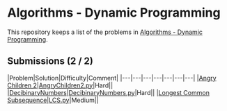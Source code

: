 
# Algorithms - Dynamic Programming

This repository keeps a list of the problems in [Algorithms - Dynamic Programming](https://www.hackerrank.com/domains/algorithms/dynamic-programming). 

## Submissions (2 / 2)

|Problem|Solution|Difficulty|Comment|
|---|---|---|---|---|---|---|
|[Angry Children 2](https://www.hackerrank.com/challenges/angry-children-2/problem)|[AngryChildren2.py](AngryChildren2.py)|Hard||
|[DecibinaryNumbers](https://www.hackerrank.com/challenges/decibinary-numbers/problem)|[DecibinaryNumbers.py](DecibinaryNumbers.py)|Hard||
|[Longest Common Subsequence](https://www.hackerrank.com/challenges/dynamic-programming-classics-the-longest-common-subsequence/problem)|[LCS.py](LCS.py])|Medium||


